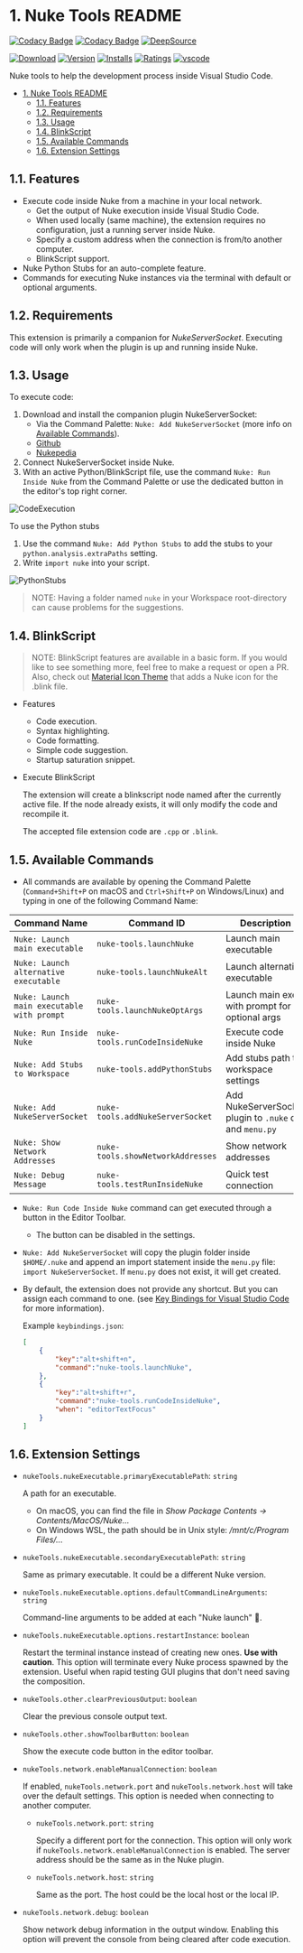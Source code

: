 # 1. Nuke Tools README

[![Codacy Badge](https://app.codacy.com/project/badge/Grade/b4124a14ccb4467b89ec8cd607b0d16f)](https://www.codacy.com/gh/sisoe24/Nuke-Tools/dashboard?utm_source=github.com&amp;utm_medium=referral&amp;utm_content=sisoe24/Nuke-Tools&amp;utm_campaign=Badge_Grade)
[![Codacy Badge](https://app.codacy.com/project/badge/Coverage/b4124a14ccb4467b89ec8cd607b0d16f)](https://www.codacy.com/gh/sisoe24/Nuke-Tools/dashboard?utm_source=github.com&utm_medium=referral&utm_content=sisoe24/Nuke-Tools&utm_campaign=Badge_Coverage)
[![DeepSource](https://deepsource.io/gh/sisoe24/Nuke-Tools.svg/?label=active+issues&show_trend=true&token=HEB3mg6EWSs71ckagYV0_P2u)](https://deepsource.io/gh/sisoe24/Nuke-Tools/?ref=repository-badge)

[![Download](https://img.shields.io/badge/Marketplace-Download-blue)](https://marketplace.visualstudio.com/items?itemName=virgilsisoe.nuke-tools)
[![Version](https://img.shields.io/visual-studio-marketplace/v/virgilsisoe.nuke-tools)](https://marketplace.visualstudio.com/items?itemName=virgilsisoe.nuke-tools&ssr=false#version-history)
[![Installs](https://img.shields.io/visual-studio-marketplace/i/virgilsisoe.nuke-tools)](https://marketplace.visualstudio.com/items?itemName=virgilsisoe.nuke-tools)
[![Ratings](https://img.shields.io/visual-studio-marketplace/r/virgilsisoe.nuke-tools)](https://marketplace.visualstudio.com/items?itemName=virgilsisoe.nuke-tools&ssr=false#review-details)
[![vscode](https://img.shields.io/visual-studio-marketplace/last-updated/virgilsisoe.nuke-tools)](https://marketplace.visualstudio.com/items?itemName=virgilsisoe.nuke-tools)

Nuke tools to help the development process inside Visual Studio Code.

- [1. Nuke Tools README](#1-nuke-tools-readme)
  - [1.1. Features](#11-features)
  - [1.2. Requirements](#12-requirements)
  - [1.3. Usage](#13-usage)
  - [1.4. BlinkScript](#14-blinkscript)
  - [1.5. Available Commands](#15-available-commands)
  - [1.6. Extension Settings](#16-extension-settings)

## 1.1. Features

- Execute code inside Nuke from a machine in your local network.
  - Get the output of Nuke execution inside Visual Studio Code.
  - When used locally (same machine), the extension requires no configuration, just a running server inside Nuke.
  - Specify a custom address when the connection is from/to another computer.
  - BlinkScript support.
- Nuke Python Stubs for an auto-complete feature.
- Commands for executing Nuke instances via the terminal with default or optional arguments.

## 1.2. Requirements

This extension is primarily a companion for *NukeServerSocket*. Executing code will only work when the plugin is up and running inside Nuke.

## 1.3. Usage

To execute code:

1. Download and install the companion plugin NukeServerSocket:
   - Via the Command Palette: `Nuke: Add NukeServerSocket` (more info on [Available Commands](#15-available-commands)).
   - [Github](https://github.com/sisoe24/NukeServerSocket/releases)
   - [Nukepedia](http://www.nukepedia.com/python/misc/nukeserversocket)
2. Connect NukeServerSocket inside Nuke.
3. With an active Python/BlinkScript file, use the command `Nuke: Run Inside Nuke` from the Command Palette or use the dedicated button in the editor's top right corner.

![CodeExecution](/images/execute_code.gif)

To use the Python stubs

1. Use the command `Nuke: Add Python Stubs` to add the stubs to your `python.analysis.extraPaths` setting.
2. Write `import nuke` into your script.

![PythonStubs](/images/auto_complete.gif)

> NOTE: Having a folder named `nuke` in your Workspace root-directory can cause problems for the suggestions.

## 1.4. BlinkScript

> NOTE: BlinkScript features are available in a basic form. If you would like to see something more, feel free to make a request or open a PR. Also, check out [Material Icon Theme](https://marketplace.visualstudio.com/items?itemName=PKief.material-icon-theme) that adds a Nuke icon for the .blink file.

- Features
  - Code execution.
  - Syntax highlighting.
  - Code formatting.
  - Simple code suggestion.
  - Startup saturation snippet.

- Execute BlinkScript

  The extension will create a blinkscript node named after the currently active file.
  If the node already exists, it will only modify the code and recompile it.

  The accepted file extension code are `.cpp` or `.blink`.

## 1.5. Available Commands

- All commands are available by opening the Command Palette (`Command+Shift+P` on macOS and `Ctrl+Shift+P` on Windows/Linux) and typing in one of the following Command Name:

| Command Name                               | Command ID                        | Description                                              |
| ------------------------------------------ | --------------------------------- | -------------------------------------------------------- |
| `Nuke: Launch main executable`             | `nuke-tools.launchNuke`           | Launch main executable                                   |
| `Nuke: Launch alternative executable`      | `nuke-tools.launchNukeAlt`        | Launch alternative executable                            |
| `Nuke: Launch main executable with prompt` | `nuke-tools.launchNukeOptArgs`    | Launch main exec. with prompt for optional args          |
| `Nuke: Run Inside Nuke`                    | `nuke-tools.runCodeInsideNuke`    | Execute code inside Nuke                                 |
| `Nuke: Add Stubs to Workspace`             | `nuke-tools.addPythonStubs`       | Add stubs path to workspace settings                     |
| `Nuke: Add NukeServerSocket`               | `nuke-tools.addNukeServerSocket`  | Add NukeServerSocket plugin to `.nuke` dir and `menu.py` |
| `Nuke: Show Network Addresses`             | `nuke-tools.showNetworkAddresses` | Show network addresses                                   |
| `Nuke: Debug Message`                      | `nuke-tools.testRunInsideNuke`    | Quick test connection                                    |

- `Nuke: Run Code Inside Nuke` command can get executed through a button in the Editor Toolbar.
  - The button can be disabled in the settings.
- `Nuke: Add NukeServerSocket` will copy the plugin folder inside `$HOME/.nuke` and append
an import statement inside the `menu.py` file: `import NukeServerSocket`. If `menu.py` does not exist, it will get created.
- By default, the extension does not provide any shortcut. But you can assign each command to one. (see [Key Bindings for Visual Studio Code](https://code.visualstudio.com/docs/getstarted/keybindings) for more information).

  Example `keybindings.json`:

  ```json
  [
      {
          "key":"alt+shift+n",
          "command":"nuke-tools.launchNuke",
      },
      {
          "key":"alt+shift+r",
          "command":"nuke-tools.runCodeInsideNuke",
          "when": "editorTextFocus"
      }
  ]
  ```

## 1.6. Extension Settings

- `nukeTools.nukeExecutable.primaryExecutablePath`: `string`

  A path for an executable.

  - On macOS, you can find the file in *Show Package Contents -> Contents/MacOS/Nuke...*
  - On Windows WSL, the path should be in Unix style: */mnt/c/Program Files/...*

- `nukeTools.nukeExecutable.secondaryExecutablePath`: `string`

  Same as primary executable. It could be a different Nuke version.

- `nukeTools.nukeExecutable.options.defaultCommandLineArguments`: `string`

  Command-line arguments to be added at each "Nuke launch" 🚀.

- `nukeTools.nukeExecutable.options.restartInstance`: `boolean`

  Restart the terminal instance instead of creating new ones. **Use with caution**. This option will terminate every Nuke process spawned by the extension. Useful when rapid testing GUI plugins that don't need saving the composition.

- `nukeTools.other.clearPreviousOutput`: `boolean`

  Clear the previous console output text.

- `nukeTools.other.showToolbarButton`: `boolean`

  Show the execute code button in the editor toolbar.

- `nukeTools.network.enableManualConnection`: `boolean`

  If enabled, `nukeTools.network.port` and `nukeTools.network.host` will take over the default settings. This option is needed when connecting to another computer.

  - `nukeTools.network.port`: `string`

    Specify a different port for the connection. This option will only work if `nukeTools.network.enableManualConnection` is enabled. The server address should be the same as in the Nuke plugin.

  - `nukeTools.network.host`: `string`

    Same as the port. The host could be the local host or the local IP.

- `nukeTools.network.debug`: `boolean`

  Show network debug information in the output window. Enabling this option will prevent the console from being cleared after code execution.
